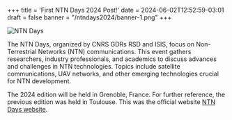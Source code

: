 +++
title = 'First NTN Days 2024 Post!'
date = 2024-06-02T12:52:59-03:01
draft = false
banner = "/ntndays2024/banner-1.png"
+++

![NTN Days](/ntndays2024/pic-toulouse-ntn.jpg)

The NTN Days, organized by CNRS GDRs RSD and ISIS, focus on Non-Terrestrial Networks (NTN) communications. This event gathers researchers, industry professionals, and academics to discuss advances and challenges in NTN technologies. Topics include satellite communications, UAV networks, and other emerging technologies crucial for NTN development. 

The 2024 edition will be held in Grenoble, France. For further reference, the previous edition was held in Toulouse. This was the official website [NTN Days website](https://www.irit.fr/Journees_GDR_RSD_ISIS_NTN/).